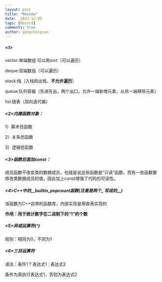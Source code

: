 ```yaml
---
layout: post
title: "Review"
date:  2022-12-05
tags: [Record]
comments: true
author: gongchengran
---
```


##### <1> 

vector:单端数组 可以用sort（可以遍历）

deque:双端数组（可以遍历）

stack:栈（入栈和出栈，**不允许遍历**）

queue:队列容器（先进先出，两个出口，允许一端新增元素，从另一端移除元素）

list:链表（双向迭代器）



##### <2>内建函数对象：

1）算术仿函数

2）关系仿函数

3）逻辑仿函数



##### <3>函数后面加const：

成员函数不改变类的数据成员，也就是说这些函数是”只读“函数，而有一些函数要修改类数据成员的值，因此加上const增强了代码的可读性。



##### <4>C++中的__builtin_popcount函数(注意是两个_ 写成的__)

该函数为C++自带的函数库，内部实现是用查表实现的

**作用：用于统计数字在二进制下的“1”的个数**



##### <5>异或运算符(^)

规则：相同为0，不同为1



##### <6>三目运算符

语法：条件1 ? 表达式1 : 表达式2

条件为真执行表达式1，否则为表达式2
